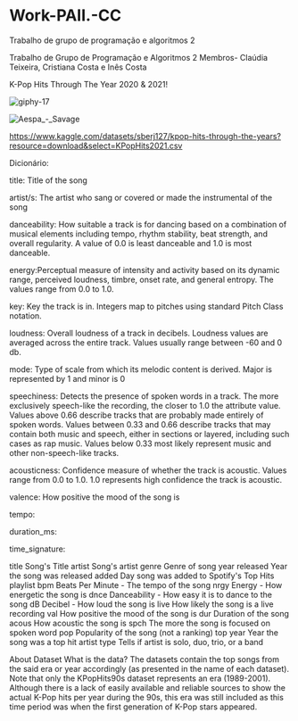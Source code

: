 # Work-PAII.-CC
Trabalho de grupo de programação e algoritmos 2
 
 Trabalho de Grupo de Programação e Algoritmos 2
 Membros- Claúdia Teixeira, Cristiana Costa e Inês Costa 
 
 K-Pop Hits Through The Year 2020 & 2021!
 
![giphy-17](https://user-images.githubusercontent.com/104781648/172865193-5ff263e7-d624-4c7f-a01e-d7068231b730.gif)


 ![Aespa_-_Savage](https://user-images.githubusercontent.com/104781648/172174382-c09c8061-5fbf-4efd-b537-ce211641fcee.jpeg)

 https://www.kaggle.com/datasets/sberj127/kpop-hits-through-the-years?resource=download&select=KPopHits2021.csv
 
 Dicionário: 
 
 title: Title of the song
 
 artist/s: The artist who sang or covered or made the instrumental of the song
 
danceability: How suitable a track is for dancing based on a combination of musical elements including tempo, rhythm stability, beat strength, and overall regularity. A value of 0.0 is least danceable and 1.0 is most danceable.

energy:Perceptual measure of intensity and activity based on its dynamic range, perceived loudness, timbre, onset rate, and general entropy. The values range from 0.0 to 1.0.

key: Key the track is in. Integers map to pitches using standard Pitch Class notation.

loudness: Overall loudness of a track in decibels. Loudness values are averaged across the entire track. Values usually range between -60 and 0 db.

mode: Type of scale from which its melodic content is derived. Major is represented by 1 and minor is 0

speechiness: Detects the presence of spoken words in a track. The more exclusively speech-like the recording, the closer to 1.0 the attribute value. Values above 0.66 describe tracks that are probably made entirely of spoken words. Values between 0.33 and 0.66 describe tracks that may contain both music and speech, either in sections or layered, including such cases as rap music. Values below 0.33 most likely represent music and other non-speech-like tracks.

acousticness: Confidence measure of whether the track is acoustic. Values range from 0.0 to 1.0. 1.0 represents high confidence the track is acoustic.

valence:	How positive the mood of the song is
 
tempo:

duration_ms:

time_signature:






title	Song's Title
artist	Song's artist
genre	Genre of song
year released	Year the song was released
added	Day song was added to Spotify's Top Hits playlist
bpm	Beats Per Minute - The tempo of the song
nrgy	Energy - How energetic the song is
dnce	Danceability - How easy it is to dance to the song
dB	Decibel - How loud the song is
live	How likely the song is a live recording
val	How positive the mood of the song is
dur	Duration of the song
acous	How acoustic the song is
spch	The more the song is focused on spoken word
pop	Popularity of the song (not a ranking)
top year	Year the song was a top hit
artist type	Tells if artist is solo, duo, trio, or a band



About Dataset
What is the data?
The datasets contain the top songs from the said era or year accordingly (as presented in the name of each dataset). Note that only the KPopHits90s dataset represents an era (1989-2001). Although there is a lack of easily available and reliable sources to show the actual K-Pop hits per year during the 90s, this era was still included as this time period was when the first generation of K-Pop stars appeared.
